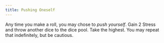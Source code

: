 ```yaml
---
title: Pushing Oneself
---
```


Any time you make a roll, you may chose to _push yourself_. Gain 2 Stress and throw another dice to the dice pool. Take the highest. You may repeat that indefinitely, but be cautious.
